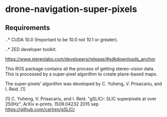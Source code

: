 # drone-navigation-super-pixels
##  Requirements
..* CUDA 10.0 (Important to be 10.0 not 10.1 or greater).

..* ZED developer toolkit.

https://www.stereolabs.com/developers/release/#sdkdownloads_anchor

This ROS package contains all the process of getting stereo-vision data. This is processed by a super-pixel algorithm to create plane-based maps.


The super-pixels' algorithm was developed by C. Yuheng, V. Prisacariu, and I. Reid. [1]


[1] C. Yuheng, V. Prisacariu, and I. Reid.  "gSLICr: SLIC superpixels at over 250Hz", ArXiv e-prints. 1509.04232 2015 sep
https://github.com/carlren/gSLICr
